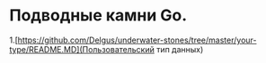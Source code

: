 # Подводные камни Go.

1.[https://github.com/Delgus/underwater-stones/tree/master/your-type/README.MD](Пользовательский тип данных)
